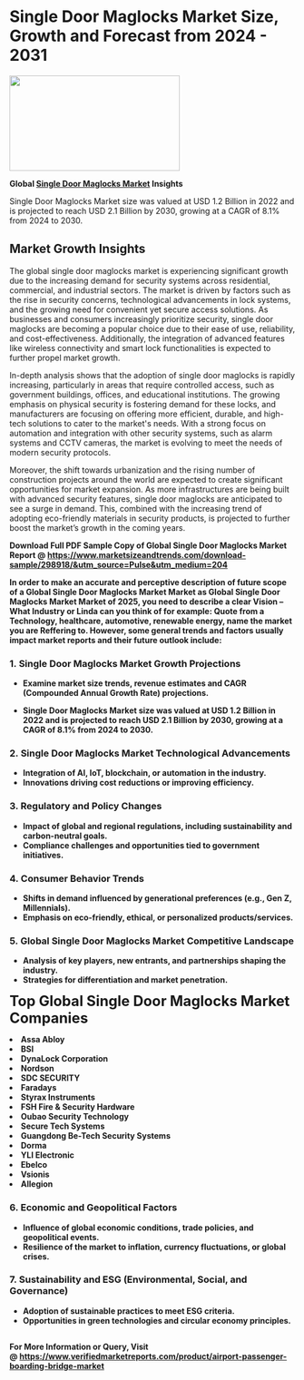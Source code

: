 <H1>Single Door Maglocks Market Size, Growth and Forecast from 2024 - 2031</H1><img class="aligncenter size-medium wp-image-584254" src="https://thirdeyenews.in/wp-content/uploads/2024/09/Global-Market-Research-300x168.jpeg" alt="" width="300" height="168" /><p><strong>Global&nbsp;<a href="https://www.marketsizeandtrends.com/download-sample/298918/&amp;utm_source=Pulse&amp;utm_medium=204">Single Door Maglocks Market</a> Insights</strong></p><p>Single Door Maglocks Market size was valued at USD 1.2 Billion in 2022 and is projected to reach USD 2.1 Billion by 2030, growing at a CAGR of 8.1% from 2024 to 2030.</p><p><h2>Market Growth Insights</h2> <p>The global single door maglocks market is experiencing significant growth due to the increasing demand for security systems across residential, commercial, and industrial sectors. The market is driven by factors such as the rise in security concerns, technological advancements in lock systems, and the growing need for convenient yet secure access solutions. As businesses and consumers increasingly prioritize security, single door maglocks are becoming a popular choice due to their ease of use, reliability, and cost-effectiveness. Additionally, the integration of advanced features like wireless connectivity and smart lock functionalities is expected to further propel market growth.</p> <p><strong></strong></p> <p>In-depth analysis shows that the adoption of single door maglocks is rapidly increasing, particularly in areas that require controlled access, such as government buildings, offices, and educational institutions. The growing emphasis on physical security is fostering demand for these locks, and manufacturers are focusing on offering more efficient, durable, and high-tech solutions to cater to the market's needs. With a strong focus on automation and integration with other security systems, such as alarm systems and CCTV cameras, the market is evolving to meet the needs of modern security protocols.</p> <p>Moreover, the shift towards urbanization and the rising number of construction projects around the world are expected to create significant opportunities for market expansion. As more infrastructures are being built with advanced security features, single door maglocks are anticipated to see a surge in demand. This, combined with the increasing trend of adopting eco-friendly materials in security products, is projected to further boost the market’s growth in the coming years.</p> <p><strong></p><p><span class=""><strong>Download Full PDF Sample Copy of Global Single Door Maglocks Market Report</strong> @ <a href="https://www.marketsizeandtrends.com/download-sample/298918/&amp;utm_source=Pulse&amp;utm_medium=204" target="_blank">https://www.marketsizeandtrends.com/download-sample/298918/&amp;utm_source=Pulse&amp;utm_medium=204</a></span></p><p>In order to make an accurate and perceptive description of future scope of a Global&nbsp;Single Door Maglocks Market Market as Global&nbsp;Single Door Maglocks Market Market of 2025, you need to describe a clear Vision &ndash; What Industry or Linda can you think of for example: Quote from a Technology, healthcare, automotive, renewable energy, name the market you are Reffering to. However, some general trends and factors usually impact market reports and their future outlook include:</p><h3>1.&nbsp;<strong>Single Door Maglocks Market Growth Projections</strong></h3><ul><li>Examine market size trends, revenue estimates and CAGR (Compounded Annual Growth Rate) projections.</li><li><p>Single Door Maglocks Market size was valued at USD 1.2 Billion in 2022 and is projected to reach USD 2.1 Billion by 2030, growing at a CAGR of 8.1% from 2024 to 2030.</p></li></ul><h3>2.&nbsp;<strong>Single Door Maglocks Market Technological Advancements</strong></h3><ul><li>Integration of AI, IoT, blockchain, or automation in the industry.</li><li>Innovations driving cost reductions or improving efficiency.</li></ul><h3>3.&nbsp;<strong>Regulatory and Policy Changes</strong></h3><ul><li>Impact of global and regional regulations, including sustainability and carbon-neutral goals.</li><li>Compliance challenges and opportunities tied to government initiatives.</li></ul><h3>4.&nbsp;<strong>Consumer Behavior Trends</strong></h3><ul><li>Shifts in demand influenced by generational preferences (e.g., Gen Z, Millennials).</li><li>Emphasis on eco-friendly, ethical, or personalized products/services.</li></ul><h3>5.&nbsp;<strong>Global Single Door Maglocks Market Competitive Landscape</strong></h3><ul><li>Analysis of key players, new entrants, and partnerships shaping the industry.</li><li>Strategies for differentiation and market penetration.</li></ul><p data-pm-slice="1 1 []"><span style="color: inherit; font-family: inherit; font-size: 25px;">Top Global Single Door Maglocks Market Companies</span></p><div class="" data-test-id=""><p><li>Assa Abloy</li><li> BSI</li><li> DynaLock Corporation</li><li> Nordson</li><li> SDC SECURITY</li><li> Faradays</li><li> Styrax Instruments</li><li> FSH Fire & Security Hardware</li><li> Oubao Security Technology</li><li> Secure Tech Systems</li><li> Guangdong Be-Tech Security Systems</li><li> Dorma</li><li> YLI Electronic</li><li> Ebelco</li><li> Vsionis</li><li> Allegion</li></p></div><h3>6.&nbsp;<strong>Economic and Geopolitical Factors</strong></h3><ul><li>Influence of global economic conditions, trade policies, and geopolitical events.</li><li>Resilience of the market to inflation, currency fluctuations, or global crises.</li></ul><h3>7.&nbsp;<strong>Sustainability and ESG (Environmental, Social, and Governance)</strong></h3><ul><li>Adoption of sustainable practices to meet ESG criteria.</li><li>Opportunities in green technologies and circular economy principles.</li></ul><h2><strong style="font-size: 14px;">For More Information or Query, Visit @&nbsp;</strong><a style="background-color: #ffffff; font-size: 14px;" href="https://www.marketsizeandtrends.com/report/single-door-maglocks-market/" target="_blank">https://www.verifiedmarketreports.com/product/airport-passenger-boarding-bridge-market</a></h2>
